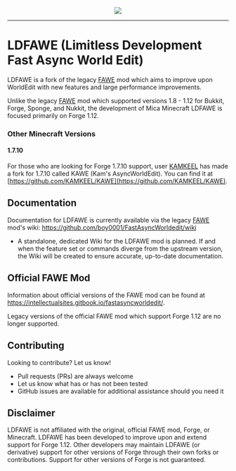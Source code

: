 <p align="center">
  <img src="https://i.imgur.com/Fog5fDB.png">
</p>

---

# LDFAWE (Limitless Development Fast Async World Edit)

LDFAWE is a fork of the legacy [FAWE](https://github.com/boy0001/FastAsyncWorldedit) mod which aims to improve upon
WorldEdit with new features and large performance improvements.

Unlike the legacy [FAWE](https://github.com/boy0001/FastAsyncWorldedit) mod which supported versions 1.8 - 1.12 for
Bukkit, Forge, Sponge, and Nukkit, the development of Mica Minecraft LDFAWE is focused primarily on Forge 1.12.

### Other Minecraft Versions

#### 1.7.10

For those who are looking for Forge 1.7.10 support, user [KAMKEEL](https://github.com/KAMKEEL) has made a fork for
1.7.10 called KAWE (Kam's AsyncWorldEdit).
You can find it at [https://github.com/KAMKEEL/KAWE](https://github.com/KAMKEEL/KAWE).

## Documentation

Documentation for LDFAWE is currently available via the legacy [FAWE](https://github.com/boy0001/FastAsyncWorldedit)
mod's wiki: https://github.com/boy0001/FastAsyncWorldedit/wiki

* A standalone, dedicated Wiki for the LDFAWE mod is planned. If and when the feature set or commands diverge from the
  upstream version, the Wiki will be created to ensure accurate, up-to-date documentation.

## Official FAWE Mod

Information about official versions of the FAWE mod can be found
at https://intellectualsites.gitbook.io/fastasyncworldedit/.

Legacy versions of the official FAWE mod which support Forge 1.12 are no longer supported.

## Contributing

Looking to contribute? Let us know!

- Pull requests (PRs) are always welcome
- Let us know what has or has not been tested
- GitHub issues are available for additional assistance should you need it

## Disclaimer

LDFAWE is not affiliated with the original, official FAWE mod, Forge, or Minecraft. LDFAWE has been developed to improve
upon and extend support for Forge 1.12. Other developers may maintain LDFAWE (or derivative) support for other versions
of Forge through their own forks or contributions. Support for other versions of Forge is not guaranteed.